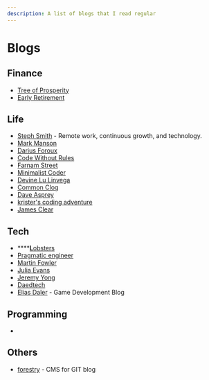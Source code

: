 ```yaml
---
description: A list of blogs that I read regular
---
```


# Blogs

## Finance

* [Tree of Prosperity ](http://treeofprosperity.blogspot.com/)
* [Early Retirement](https://earlyretirementsg.weebly.com/)

## Life

* [Steph Smith](https://blog.stephsmith.io/) - Remote work, continuous growth, and technology.
* [Mark Manson](https://markmanson.net/archive)
* [Darius Foroux](https://dariusforoux.com/blog/?utm_source=pocket)
* [Code Without Rules](https://codewithoutrules.com/)
* [Farnam Street](https://fs.blog/blog/)
* [Minimalist Coder](http://theminimalistcoder.com/)
* [Devine Lu Linvega](https://wiki.xxiivv.com/#devine+lu+linvega)
* [Common Clog](https://commoncog.com/blog/)
* [Dave Asprey](https://blog.daveasprey.com/category/article/)
* [krister's coding adventure](http://code.krister.ee/)
* [James Clear](https://jamesclear.com/)

## Tech

* \*\*\*\*[**L**obsters](https://lobste.rs/)
* [Pragmatic engineer](https://blog.pragmaticengineer.com/)
* [Martin Fowler](https://martinfowler.com)
* [Julia Evans](https://jvns.ca/)
* [Jeremy Yong](https://www.jeremyong.com/)
* [Daedtech](https://daedtech.com/)
* [Elias Daler](https://eliasdaler.github.io/) - Game Development Blog

## Programming

* 
## Others

* [forestry](https://forestry.io/) - CMS for GIT blog





